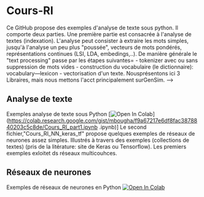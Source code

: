 # Cours-RI
Ce GitHub propose des exemples d'analyse de texte sous python.
Il comporte deux parties. Une première partie est consacrée à l'analyse de textes (indexation). L'analyse peut consister à extraire les mots simples, jusqu'à l'analyse un peu plus "poussée", vecteurs de mots pondérés, représentations continues (LSI, LDA, embedings,..). De manière générale le "text processing" passe par les étapes suivantes= - tokenizer avec ou sans suppression de mots vides - construction du vocabulaire (le dictionnaire): vocabulary—lexicon - vectorisation d'un texte. Nousprésentons ici 3 Libraires, mais nous mettons l'acct principalement surGenSim. 
-->
## Analyse de texte
Exemples analyse de texte sous Python  [![Open In Colab](https://colab.research.google.com/assets/colab-badge.svg)](https://colab.research.google.com/gist/mbougha/f9a67217e6df8fac3878840203c5c8de/Cours_RI_part1.ipynb .ipynb)] 
Le second fichier,"Cours_RI_NN_keras_tf"  propose quelques exemples de réseaux de neurones assez simples. Illustrés à travers des exemples (collections de textes) (pris de la litérature: site de Keras ou Tensorflow). Les premiers exemples exloitet ds réseaux multicouhces. 

## Réseaux de neurones
Exemples de réseaux de neurones en  Python  [![Open In Colab](https://colab.research.google.com/assets/colab-badge.svg)](https://colab.research.google.com/gist/mbougha/f9a67217e6df8fac3878840203c5c8de/cours_ri_nn_keras_tf.ipynb)
